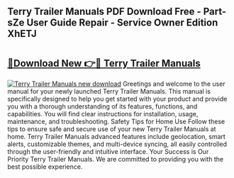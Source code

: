 ## Terry Trailer Manuals PDF Download Free - Part-sZe User Guide Repair - Service Owner Edition XhETJ

# <h2><a href="http://bc65929.oget.top/?id=Terry+Trailer+Manuals">🔗Download New 👉🔴 Terry Trailer Manuals</a></h2>

[![Terry Trailer Manuals new download](https://i.imgur.com/5g1atiW.png)](http://bc65929.oget.top/?id=Terry+Trailer+Manuals)
Greetings and welcome to the user manual for your newly launched Terry Trailer Manuals. This manual is specifically designed to help you get started with your product and provide you with a thorough understanding of its features, functions, and capabilities. You will find clear instructions for installation, usage, maintenance, and troubleshooting. Safety Tips for Home Use Follow these tips to ensure safe and secure use of your new Terry Trailer Manuals at home. Terry Trailer Manuals advanced features include geolocation, smart alerts, customizable themes, and multi-device syncing, all easily controlled through the user-friendly and intuitive interface. Your Success is Our Priority Terry Trailer Manuals. We are committed to providing you with the best possible experience.
